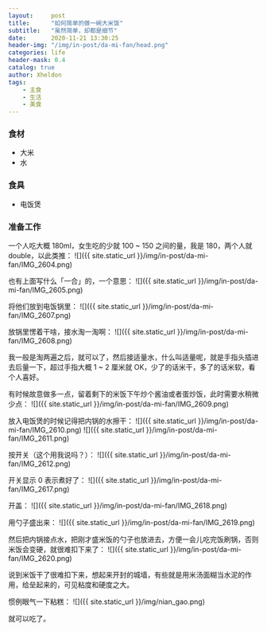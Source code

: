 ```yaml
---
layout:     post
title:      "如何简单的做一碗大米饭"
subtitle:   "虽然简单，却都是细节"
date:       2020-11-21 13:30:25
header-img: "/img/in-post/da-mi-fan/head.png"
categories: life
header-mask: 0.4
catalog: true
author: Xheldon
tags:
    - 主食
    - 生活
    - 美食
---
```


### 食材

* 大米
* 水

### 食具

* 电饭煲

### 准备工作

一个人吃大概 180ml，女生吃的少就 100 ~ 150 之间的量，我是 180，两个人就 double，以此类推：
![]({{ site.static_url }}/img/in-post/da-mi-fan/IMG_2604.png)

也有上面写什么「一合」的，一个意思：
![]({{ site.static_url }}/img/in-post/da-mi-fan/IMG_2605.png)

将他们放到电饭锅里：
![]({{ site.static_url }}/img/in-post/da-mi-fan/IMG_2607.png)

放锅里愣着干啥，接水淘一淘啊：
![]({{ site.static_url }}/img/in-post/da-mi-fan/IMG_2608.png)

我一般是淘两遍之后，就可以了，然后接适量水，什么叫适量呢，就是手指头插进去后量一下，超过手指大概 1 ~ 2 厘米就 OK，少了的话米干，多了的话米软，看个人喜好。

有时候故意做多一点，留着剩下的米饭下午炒个酱油或者蛋炒饭，此时需要水稍微少点：
![]({{ site.static_url }}/img/in-post/da-mi-fan/IMG_2609.png)

放入电饭煲的时候记得把内锅的水擦干：
![]({{ site.static_url }}/img/in-post/da-mi-fan/IMG_2610.png)
![]({{ site.static_url }}/img/in-post/da-mi-fan/IMG_2611.png)

按开关（这个用我说吗？）：
![]({{ site.static_url }}/img/in-post/da-mi-fan/IMG_2612.png)

开关显示 0 表示煮好了：
![]({{ site.static_url }}/img/in-post/da-mi-fan/IMG_2617.png)

开盖：
![]({{ site.static_url }}/img/in-post/da-mi-fan/IMG_2618.png)

用勺子盛出来：
![]({{ site.static_url }}/img/in-post/da-mi-fan/IMG_2619.png)

然后把内锅接点水，把刚才盛米饭的勺子也放进去，方便一会儿吃完饭刷锅，否则米饭会变硬，就很难扣下来了：
![]({{ site.static_url }}/img/in-post/da-mi-fan/IMG_2620.png)

说到米饭干了很难扣下来，想起来开封的城墙，有些就是用米汤面糊当水泥的作用，给垒起来的，可见粘度和硬度之大。

惯例眼气一下粘糕：
![]({{ site.static_url }}/img/nian_gao.png)

就可以吃了。